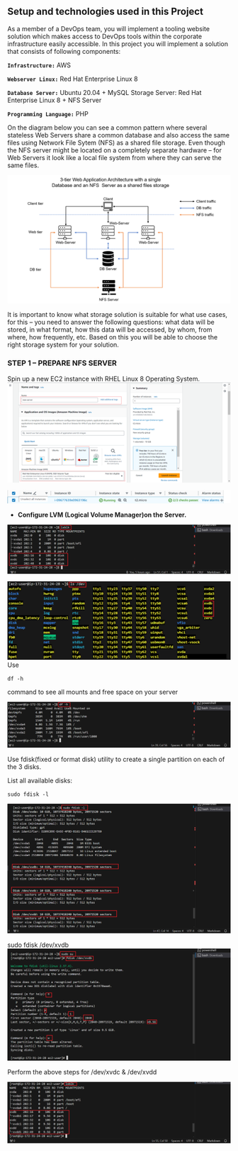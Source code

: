 ## Setup and technologies used in this Project


As a member of a DevOps team, you will implement a tooling website solution which makes access to DevOps tools within the corporate infrastructure easily accessible.
In this project you will implement a solution that consists of following components:

**`Infrastructure:`** AWS

**`Webserver Linux:`** Red Hat Enterprise Linux 8

**`Database Server:`** Ubuntu 20.04 + MySQL
Storage Server: Red Hat Enterprise Linux 8 + NFS Server

**`Programming Language:`** PHP

On the diagram below you can see a common pattern where several stateless Web Servers share a common database and also access the same files using Network File Sytem (NFS) as a shared file storage. Even though the NFS server might be located on a completely separate hardware – for Web Servers it look like a local file system from where they can serve the same files.

![image](./Screenshots/Snipaste_2024-06-28_11-06-14.png)

It is important to know what storage solution is suitable for what use cases, for this – you need to answer the following questions: what data will be stored, in what format, how this data will be accessed, by whom, from where, how frequently, etc. Based on this you will be able to choose the right storage system for your solution.

### STEP 1 – PREPARE NFS SERVER

Spin up a new EC2 instance with RHEL Linux 8 Operating System.
![image](./Screenshots/new-server.png)

![image](./Screenshots/new-server-running.png)

- **Configure LVM (Logical Volume Manager)on the Server.**


![image](./Screenshots/volumes.png)

![image](./Screenshots/fdisk.png)
Use 
```
df -h 
```
command to see all mounts and free space on your server

![image](./Screenshots/freespace.png)


Use fdisk(fixed or format disk) utility to create a single partition on each of the 3 disks.

List all available disks:
```
sudo fdisk -l
```
![image](./Screenshots/fdisk-l.png)

sudo fdisk /dev/xvdb
![image](./Screenshots/partitioned.png)

Perform the above steps for /dev/xvdc & /dev/xvdd

![image](./Screenshots/partitionscreated.png)
